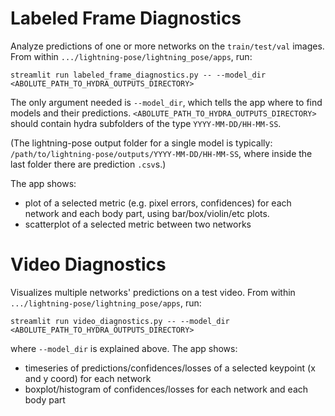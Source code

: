 # Labeled Frame Diagnostics

Analyze predictions of one or more networks on the `train/test/val` images.
From within `.../lightning-pose/lightning_pose/apps`, run:
```
streamlit run labeled_frame_diagnostics.py -- --model_dir <ABOLUTE_PATH_TO_HYDRA_OUTPUTS_DIRECTORY>
```
The only argument needed is `--model_dir`, which tells the app where to find models and their predictions. `<ABOLUTE_PATH_TO_HYDRA_OUTPUTS_DIRECTORY>` should contain hydra subfolders of the type `YYYY-MM-DD/HH-MM-SS`.

(The lightning-pose output folder for a single model is typically: `/path/to/lightning-pose/outputs/YYYY-MM-DD/HH-MM-SS`, where inside the last folder there are prediction `.csv`s.)

The app shows:
- plot of a selected metric (e.g. pixel errors, confidences) for each network and each body part, using bar/box/violin/etc plots.
- scatterplot of a selected metric between two networks

# Video Diagnostics
Visualizes multiple networks' predictions on a test video.
From within `.../lightning-pose/lightning_pose/apps`, run:
```
streamlit run video_diagnostics.py -- --model_dir <ABOLUTE_PATH_TO_HYDRA_OUTPUTS_DIRECTORY>
```
where `--model_dir` is explained above.
The app shows:
- timeseries of predictions/confidences/losses of a selected keypoint (x and y coord) for each network
- boxplot/histogram of confidences/losses for each network and each body part